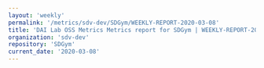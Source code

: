 ```yaml
---
layout: 'weekly'
permalink: '/metrics/sdv-dev/SDGym/WEEKLY-REPORT-2020-03-08'
title: 'DAI Lab OSS Metrics Metrics report for SDGym | WEEKLY-REPORT-2020-03-08'
organization: 'sdv-dev'
repository: 'SDGym'
current_date: '2020-03-08'
---
```

